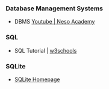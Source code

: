 ### Database Management Systems
- DBMS [Youtube | Neso Academy](https://youtube.com/playlist?list=PLBlnK6fEyqRi_CUQ-FXxgzKQ1dwr_ZJWZ)

### SQL
- SQL Tutorial | [w3schools](https://www.w3schools.com/sql/)

### SQLite
- [SQLite Homepage](https://www.sqlite.org/index.html)